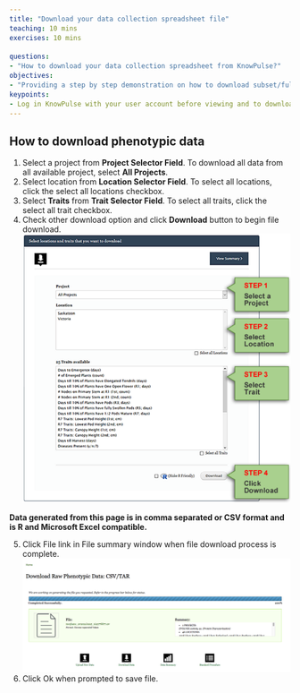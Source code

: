 ```yaml
---
title: "Download your data collection spreadsheet file"
teaching: 10 mins
exercises: 10 mins
 
questions:
- "How to download your data collection spreadsheet from KnowPulse?"
objectives:
- "Providing a step by step demonstration on how to download subset/full set of data from KnowPulse."
keypoints:
- Log in KnowPulse with your user account before viewing and to download your data.
---
```



## How to download phenotypic data 

1.	Select a project from **Project Selector Field**. To download all data from all available project, select **All Projects**.
2.	Select location from **Location Selector Field**. To select all locations, click the select all locations checkbox.
3.	Select **Traits** from **Trait Selector Field**. To select all traits, click the select all trait checkbox.
4.	Check other download option and click **Download** button to begin file download.
![Screenshot of main code listing](../fig/howto-upload-raw-phenotypic-data.15.png)

**Data generated from this page is in comma separated or CSV format and is R and Microsoft Excel compatible.**
<br />

5.	Click File link in File summary window when file download process is complete.	
![Screenshot of main code listing](../fig/howto-upload-raw-phenotypic-data.2.png)
6.	Click Ok when prompted to save file.
